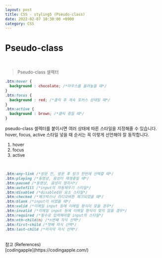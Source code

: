 ```yaml
---
layout: post
title: CSS - styling5 (Pseudo-class)
date: 2022-02-07 10:30:00 +0900
category: CSS
---
```


Pseudo-class
===

<br />

> Pseudo-class 셀렉터

```css
.btn:hover {
  background : chocolate; /*마우스를 올려놓을 때*/
}
.btn:focus {
  background : red; /*클릭 후 계속 포커스 상태일 때*/
}
.btn:active {
  background : brown; /*클릭 중일 때*/
}
```

pseudo-class 셀렉터를 붙이시면 여러 상태에 따른 스타일을 지정해줄 수 있습니다.<br />
hover, focus, active 스타일 넣을 때 순서는 꼭 이렇게 선언해야 잘 동작합니다.<br />
1. hover<br />
2. focus<br />
3. active<br />

<br />

```css
.btn:any-link /*방문 전, 방문 후 링크 한번에 선택할 때*/
.btn:playing /*동영상, 음성이 재생중일 때*/
.btn:paused /*동영상, 음성이 정지시*/
.btn:autofill /*input의 자동채우기 스타일*/
.btn:disabled /*disabled된 요소 스타일*/
.btn:checked /*체크박스나 라디오버튼 체크되었을 때*/
.btn:blank /*input이 비었을 때*/
.btn:valid /*이메일 input 등에 이메일 형식이 맞을 경우*/
.btn:invalid /*이메일 input 등에 이메일 형식이 맞지 않을 경우*/
.btn:required /*필수로 입력해야할 input의 스타일*/
.btn:nth-child(n) /*n번째 자식 선택*/
.btn:first-child /*첫째 자식 선택*/
.btn:last-child /*마지막 자식 선택*/
```

<br />
참고 (References)
<br />[codingapple](https://codingapple.com/)
